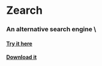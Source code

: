 # Zearch
### An alternative search engine \
#### [Try it here](https://lb123658.github.io/zearch/index.html)
#### [Download it](https://github.com/LB123658/zearch/archive/refs/heads/main.zip)
